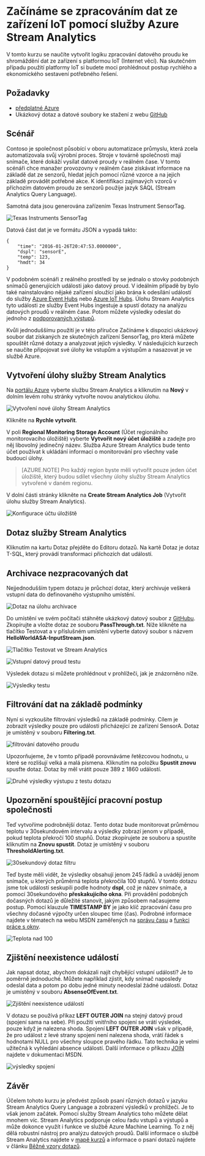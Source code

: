 <properties
    pageTitle="Začínáme se zpracováním dat ze zařízení IoT pomocí služby Azure Stream Analytics | Stream Analytics"
    description="Zařízení SensorTag pro IoT, proudy dat, analytické funkce pro analýzu proudů dat a zpracování dat v reálném čase"
    keywords="řešení iot, začínáme s iot"
    services="stream-analytics"
    documentationCenter=""
    authors="jeffstokes72"
    manager="paulettm"
    editor="cgronlun"
/>

<tags 
    ms.service="stream-analytics" 
    ms.devlang="na" 
    ms.topic="hero-article" 
    ms.tgt_pltfrm="na" 
    ms.workload="data-services" 
    ms.date="08/11/2016"
    ms.author="jeffstok"
/>

# Začínáme se zpracováním dat ze zařízení IoT pomocí služby Azure Stream Analytics

V tomto kurzu se naučíte vytvořit logiku zpracování datového proudu ke shromáždění dat ze zařízení s platformou IoT (Internet věcí). Na skutečném případu použití platformy IoT si budete moci prohlédnout postup rychlého a ekonomického sestavení potřebného řešení.

## Požadavky

-   [předplatné Azure](https://azure.microsoft.com/pricing/free-trial/)
-   Ukázkový dotaz a datové soubory ke stažení z webu [GitHub](https://aka.ms/azure-stream-analytics-get-started-iot)

## Scénář

Contoso je společnost působící v oboru automatizace průmyslu, která zcela automatizovala svůj výrobní proces. Stroje v továrně společnosti mají snímače, které dokáží vysílat datové proudy v reálném čase. V tomto scénáři chce manažer provozovny v reálném čase získávat informace na základě dat ze senzorů, hledat jejich pomocí různé vzorce a na jejich základě provádět potřebné akce. K identifikaci zajímavých vzorců v příchozím datovém proudu ze senzorů použije jazyk SAQL (Stream Analytics Query Language).

Samotná data jsou generována zařízením Texas Instrument SensorTag.

![Texas Instruments SensorTag](./media/stream-analytics-get-started-with-iot-devices/stream-analytics-get-started-with-iot-devices-01.jpg)

Datová část dat je ve formátu JSON a vypadá takto:

    
    {
        "time": "2016-01-26T20:47:53.0000000",  
        "dspl": "sensorE",  
        "temp": 123,  
        "hmdt": 34  
    }  
    
V podobném scénáři z reálného prostředí by se jednalo o stovky podobných snímačů generujících události jako datový proud. V ideálním případě by bylo také nainstalováno nějaké zařízení sloužící jako brána k odesílání událostí do služby [Azure Event Hubs](https://azure.microsoft.com/services/event-hubs/) nebo [Azure IoT Hubs](https://azure.microsoft.com/services/iot-hub/). Úlohu Stream Analytics tyto události ze služby Event Hubs ingestuje a spustí dotazy na analýzu datových proudů v reálném čase. Potom můžete výsledky odeslat do jednoho z [podporovaných výstupů](stream-analytics-define-outputs.md).

Kvůli jednoduššímu použití je v této příručce Začínáme k dispozici ukázkový soubor dat získaných ze skutečných zařízení SensorTag, pro která můžete spouštět různé dotazy a analyzovat jejich výsledky. V následujících kurzech se naučíte připojovat své úlohy ke vstupům a výstupům a nasazovat je ve službě Azure.

## Vytvoření úlohy služby Stream Analytics

Na [portálu Azure](http://manage.windowsazure.com) vyberte službu Stream Analytics a kliknutím na **Nový** v dolním levém rohu stránky vytvořte novou analytickou úlohu.

![Vytvoření nové úlohy Stream Analytics](./media/stream-analytics-get-started-with-iot-devices/stream-analytics-get-started-with-iot-devices-02.png)

Klikněte na **Rychle vytvořit**.

V poli **Regional Monitoring Storage Account** (Účet regionálního monitorovacího úložiště) vyberte **Vytvořit nový účet úložiště** a zadejte pro něj libovolný jedinečný název. Služba Azure Stream Analytics bude tento účet používat k ukládání informací o monitorování pro všechny vaše budoucí úlohy.

> [AZURE.NOTE] Pro každý region byste měli vytvořit pouze jeden účet úložiště, který budou sdílet všechny úlohy služby Stream Analytics vytvořené v daném regionu.

V dolní části stránky klikněte na **Create Stream Analytics Job** (Vytvořit úlohu služby Stream Analytics).

![Konfigurace účtu úložiště](./media/stream-analytics-get-started-with-iot-devices/stream-analytics-get-started-with-iot-devices-03.jpg)

## Dotaz služby Stream Analytics

Kliknutím na kartu Dotaz přejděte do Editoru dotazů. Na kartě Dotaz je dotaz T-SQL, který provádí transformaci příchozích dat událostí.

## Archivace nezpracovaných dat

Nejjednodušším typem dotazu je průchozí dotaz, který archivuje veškerá vstupní data do definovaného výstupního umístění.

![Dotaz na úlohu archivace](./media/stream-analytics-get-started-with-iot-devices/stream-analytics-get-started-with-iot-devices-04.png)

Do umístění ve svém počítači stáhněte ukázkový datový soubor z [GitHubu](https://aka.ms/azure-stream-analytics-get-started-iot). Zkopírujte a vložte dotaz ze souboru **PassThrough.txt**. Níže klikněte na tlačítko Testovat a v příslušném umístění vyberte datový soubor s názvem **HelloWorldASA-InputStream.json**.

![Tlačítko Testovat ve Stream Analytics](./media/stream-analytics-get-started-with-iot-devices/stream-analytics-get-started-with-iot-devices-05.png)

![Vstupní datový proud testu](./media/stream-analytics-get-started-with-iot-devices/stream-analytics-get-started-with-iot-devices-06.png)

Výsledek dotazu si můžete prohlédnout v prohlížeči, jak je znázorněno níže.

![Výsledky testu](./media/stream-analytics-get-started-with-iot-devices/stream-analytics-get-started-with-iot-devices-07.png)

## Filtrování dat na základě podmínky

Nyní si vyzkoušíte filtrování výsledků na základě podmínky. Cílem je zobrazit výsledky pouze pro události přicházející ze zařízení SensorA. Dotaz je umístěný v souboru **Filtering.txt**.

![filtrování datového proudu](./media/stream-analytics-get-started-with-iot-devices/stream-analytics-get-started-with-iot-devices-08.png)

Upozorňujeme, že v tomto případě porovnáváme řetězcovou hodnotu, u které se rozlišují velká a malá písmena. Kliknutím na položku **Spustit znovu** spusťte dotaz. Dotaz by měl vrátit pouze 389 z 1860 událostí.

![Druhé výsledky výstupu z testu dotazu](./media/stream-analytics-get-started-with-iot-devices/stream-analytics-get-started-with-iot-devices-09.png)

## Upozornění spouštějící pracovní postup společnosti

Teď vytvoříme podrobnější dotaz. Tento dotaz bude monitorovat průměrnou teplotu v 30sekundovém intervalu a výsledky zobrazí jenom v případě, pokud teplota překročí 100 stupňů. Dotaz zkopírujete ze souboru a spustíte kliknutím na **Znovu spustit**. Dotaz je umístěný v souboru **ThresholdAlerting.txt**.

![30sekundový dotaz filtru](./media/stream-analytics-get-started-with-iot-devices/stream-analytics-get-started-with-iot-devices-10.png)

Teď byste měli vidět, že výsledky obsahují jenom 245 řádků a uvádějí jenom snímače, u kterých průměrná teplota překročila 100 stupňů. V tomto dotazu jsme tok událostí seskupili podle hodnoty **dspl**, což je název snímače, a pomocí 30sekundového **přeskakujícího okna**. Při provádění podobných dočasných dotazů je důležité stanovit, jakým způsobem načasujeme postup. Pomocí klauzule **TIMESTAMP BY** je jako klíč zpracování času pro všechny dočasné výpočty určen sloupec time (čas). Podrobné informace najdete v tématech na webu MSDN zaměřených na [správu času](https://msdn.microsoft.com/library/azure/mt582045.aspx) a [funkci práce s okny](https://msdn.microsoft.com/library/azure/dn835019.aspx).

![Teplota nad 100](./media/stream-analytics-get-started-with-iot-devices/stream-analytics-get-started-with-iot-devices-11.png)

## Zjištění neexistence událostí

Jak napsat dotaz, abychom dokázali najít chybějící vstupní události? Je to poměrně jednoduché. Můžete například zjistit, kdy snímač naposledy odeslal data a potom po dobu jedné minuty neodeslal žádné události. Dotaz je umístěný v souboru **AbsenseOfEvent.txt**.

![Zjištění neexistence událostí](./media/stream-analytics-get-started-with-iot-devices/stream-analytics-get-started-with-iot-devices-12.png)

V dotazu se používá příkaz **LEFT OUTER JOIN** na stejný datový proud (spojení sama na sebe). Při použití vnitřního spojení se vrátí výsledek, pouze když je nalezena shoda.  Spojení **LEFT OUTER JOIN** však v případě, že pro událost z levé strany spojení není nalezena shoda, vrátí řádek s hodnotami NULL pro všechny sloupce pravého řádku. Tato technika je velmi užitečná k vyhledání absence událostí. Další informace o příkazu [JOIN](https://msdn.microsoft.com/library/azure/dn835026.aspx) najdete v dokumentaci MSDN.

![výsledky spojení](./media/stream-analytics-get-started-with-iot-devices/stream-analytics-get-started-with-iot-devices-13.png)

## Závěr

Účelem tohoto kurzu je předvést způsob psaní různých dotazů v jazyku Stream Analytics Query Language a zobrazení výsledků v prohlížeči. Je to však jenom začátek. Pomocí služby Stream Analytics toho můžete dělat mnohem víc. Stream Analytics podporuje celou řadu vstupů a výstupů a může dokonce využít i funkce ve službě Azure Machine Learning. To z něj dělá robustní nástroj pro analýzu datových proudů. Další informace o službě Stream Analytics najdete v [mapě kurzů](https://azure.microsoft.com/documentation/learning-paths/stream-analytics/) a informace o psaní dotazů najdete v článku [Běžné vzory dotazů](./stream-analytics-stream-analytics-query-patterns.md).



<!--HONumber=Aug16_HO4-->


